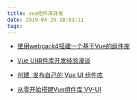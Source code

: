 ```yaml
---
title: vue组件库开发
date: 2019-04-29 18:03:11
tags:
---
```


- [使用webpack4搭建一个基于Vue的组件库](https://segmentfault.com/a/1190000015877664)

- [Vue UI组件库开发经验漫谈](https://www.jianshu.com/p/dbc008d92121)

- [创建, 发布自己的 Vue UI 组件库](https://blog.csdn.net/baidu_25464429/article/details/81153798)

- [从零开始搭建Vue组件库 VV-UI](https://www.cnblogs.com/tiedaweishao/p/7825997.html)